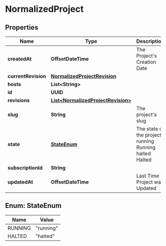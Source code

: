 

# NormalizedProject


## Properties

Name | Type | Description | Notes
------------ | ------------- | ------------- | -------------
**createdAt** | **OffsetDateTime** | The Project&#39;s Creation Date |  [readonly]
**currentRevision** | [**NormalizedProjectRevision**](NormalizedProjectRevision.md) |  | 
**hosts** | **List&lt;String&gt;** |  | 
**id** | **UUID** |  | 
**revisions** | [**List&lt;NormalizedProjectRevision&gt;**](NormalizedProjectRevision.md) |  | 
**slug** | **String** | The project&#39;s slug |  [readonly]
**state** | [**StateEnum**](#StateEnum) | The state of the project. running Running halted Halted |  [readonly]
**subscriptionId** | **String** |  |  [optional]
**updatedAt** | **OffsetDateTime** | Last Time Project was Updated |  [readonly]



## Enum: StateEnum

Name | Value
---- | -----
RUNNING | &quot;running&quot;
HALTED | &quot;halted&quot;



